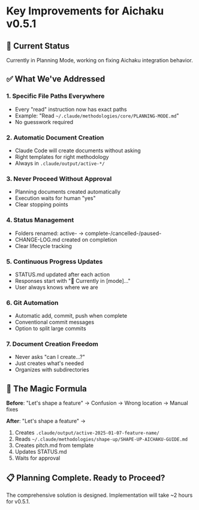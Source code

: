 # Key Improvements for Aichaku v0.5.1

## 📍 Current Status
Currently in Planning Mode, working on fixing Aichaku integration behavior.

## ✅ What We've Addressed

### 1. **Specific File Paths Everywhere**
- Every "read" instruction now has exact paths
- Example: "Read `~/.claude/methodologies/core/PLANNING-MODE.md`"
- No guesswork required

### 2. **Automatic Document Creation**
- Claude Code will create documents without asking
- Right templates for right methodology
- Always in `.claude/output/active-*/`

### 3. **Never Proceed Without Approval**
- Planning documents created automatically
- Execution waits for human "yes"
- Clear stopping points

### 4. **Status Management**
- Folders renamed: active- → complete-/cancelled-/paused-
- CHANGE-LOG.md created on completion
- Clear lifecycle tracking

### 5. **Continuous Progress Updates**
- STATUS.md updated after each action
- Responses start with "📍 Currently in [mode]..."
- User always knows where we are

### 6. **Git Automation**
- Automatic add, commit, push when complete
- Conventional commit messages
- Option to split large commits

### 7. **Document Creation Freedom**
- Never asks "can I create...?"
- Just creates what's needed
- Organizes with subdirectories

## 🎯 The Magic Formula

**Before**: "Let's shape a feature" → Confusion → Wrong location → Manual fixes

**After**: "Let's shape a feature" → 
1. Creates `.claude/output/active-2025-01-07-feature-name/`
2. Reads `~/.claude/methodologies/shape-up/SHAPE-UP-AICHAKU-GUIDE.md`
3. Creates pitch.md from template
4. Updates STATUS.md
5. Waits for approval

## 📋 Planning Complete. Ready to Proceed?

The comprehensive solution is designed. Implementation will take ~2 hours for v0.5.1.